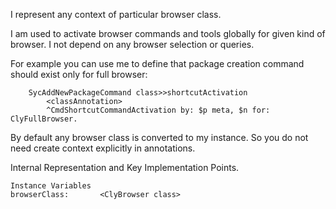 I represent any context of particular browser class.

I am used to activate browser commands and tools globally for given kind of browser.  I not depend on any browser selection or queries.

For example you can use me to define that package creation command should exist only for full browser:

		SycAddNewPackageCommand class>>shortcutActivation
			<classAnnotation>
			^CmdShortcutCommandActivation by: $p meta, $n for: ClyFullBrowser.

By default any browser class is converted to my instance. So you do not need create context explicitly in annotations.

Internal Representation and Key Implementation Points.

    Instance Variables
	browserClass:		<ClyBrowser class>